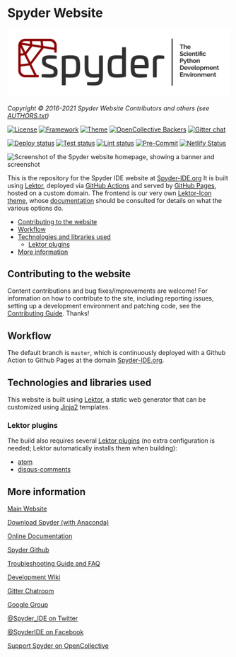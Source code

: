 # Spyder Website

![Spyder Website — The Official Site of the Scientific Python Development Environment](./assets/static/images/spyder_readme_banner.png)

*Copyright © 2016-2021 Spyder Website Contributors and others (see [AUTHORS.txt](https://github.com/spyder-ide/website-spyder/blob/master/AUTHORS.txt))*


<!-- Project status -->
[![License](https://img.shields.io/github/license/spyder-ide/website-spyder?label=License)](https://github.com/spyder-ide/website-spyder/blob/master/LICENSE.txt)
[![Framework](https://img.shields.io/badge/Framework-Lektor-purple.svg)](https://www.getlektor.com/)
[![Theme](https://img.shields.io/badge/Theme-Lektor--Icon-red.svg)](https://spyder-ide.github.io/lektor-icon/)
[![OpenCollective Backers](https://opencollective.com/spyder/backers/badge.svg?color=blue)](#backers)
[![Gitter chat](https://badges.gitter.im/spyder-ide/spyder.svg)](https://gitter.im/spyder-ide/public)


<!-- Build and deploy status -->
[![Deploy status](https://github.com/spyder-ide/website-spyder/actions/workflows/deploy.yaml/badge.svg?branch=master)](https://github.com/spyder-ide/website-spyder/actions/workflows/deploy.yaml)
[![Test status](https://github.com/spyder-ide/website-spyder/actions/workflows/test.yaml/badge.svg)](https://github.com/spyder-ide/website-spyder/actions/workflows/test.yaml)
[![Lint status](https://github.com/spyder-ide/website-spyder/actions/workflows/lint.yaml/badge.svg?branch=master)](https://github.com/spyder-ide/website-spyder/actions/workflows/lint.yaml)
[![Pre-Commit](https://img.shields.io/badge/Linting-Pre--Commit-brightgreen?logo=pre-commit&logoColor=white)](https://pre-commit.com/)
[![Netlify Status](https://api.netlify.com/api/v1/badges/12791f68-4cbb-4236-b918-24da97168631/deploy-status)](https://app.netlify.com/sites/spyder-website-preview/deploys)


![Screenshot of the Spyder website homepage, showing a banner and screenshot](./assets/static/images/mainpage_screenshot.png)


This is the repository for the Spyder IDE website at [Spyder-IDE.org](https://www.spyder-ide.org/)
It is built using [Lektor](https://www.getlektor.com/), deployed via [GitHub Actions](https://github.com/features/actions) and served by [GitHub Pages](https://pages.github.com/), hosted on a custom domain.
The frontend is our very own [Lektor-Icon theme](https://spyder-ide.github.io/lektor-icon/), whose [documentation](https://github.com/spyder-ide/lektor-icon) should be consulted for details on what the various options do.


<!-- markdownlint-disable -->
<!-- START doctoc generated TOC please keep comment here to allow auto update -->
<!-- DON'T EDIT THIS SECTION, INSTEAD RE-RUN doctoc TO UPDATE -->

- [Contributing to the website](#contributing-to-the-website)
- [Workflow](#workflow)
- [Technologies and libraries used](#technologies-and-libraries-used)
  - [Lektor plugins](#lektor-plugins)
- [More information](#more-information)

<!-- END doctoc generated TOC please keep comment here to allow auto update -->
<!-- markdownlint-restore -->



## Contributing to the website

Content contributions and bug fixes/improvements are welcome!
For information on how to contribute to the site, including reporting issues, setting up a development environment and patching code, see the [Contributing Guide](https://github.com/spyder-ide/website-spyder/blob/master/CONTRIBUTING.md).
Thanks!



## Workflow

The default branch is ``master``, which is continuously deployed with a Github Action to Github Pages at the domain [Spyder-IDE.org](https://spyder-ide.org/).



## Technologies and libraries used

This website is built using [Lektor](https://www.getlektor.com/), a static web generator that can be customized using [Jinja2](http://jinja.pocoo.org/) templates.


### Lektor plugins

The build also requires several [Lektor plugins](https://www.getlektor.com/docs/plugins/) (no extra configuration is needed; Lektor automatically installs them when building):

* [atom](https://github.com/lektor/lektor-atom)
* [disqus-comments](https://github.com/lektor/lektor-disqus-comments)



## More information

[Main Website](https://www.spyder-ide.org/)

[Download Spyder (with Anaconda)](https://www.anaconda.com/download/)

[Online Documentation](https://docs.spyder-ide.org/)

[Spyder Github](https://github.com/spyder-ide/spyder)

[Troubleshooting Guide and FAQ](https://github.com/spyder-ide/spyder/wiki/Troubleshooting-Guide-and-FAQ)

[Development Wiki](https://github.com/spyder-ide/spyder/wiki/Dev:-Index)

[Gitter Chatroom](https://gitter.im/spyder-ide/public)

[Google Group](https://groups.google.com/group/spyderlib)

[@Spyder_IDE on Twitter](https://twitter.com/spyder_ide)

[@SpyderIDE on Facebook](https://www.facebook.com/SpyderIDE/)

[Support Spyder on OpenCollective](https://opencollective.com/spyder/)
